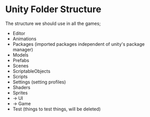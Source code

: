# Unity Folder Structure

The structure we should use in all the games;

* Editor
* Animations
* Packages (imported packages independent of unity's package manager)
* Models
* Prefabs
* Scenes
* ScriptableObjects
* Scripts
* Settings (setting profiles)
* Shaders
* Sprites
*  -> UI
*  -> Game
* Test (things to test things, will be deleted)
